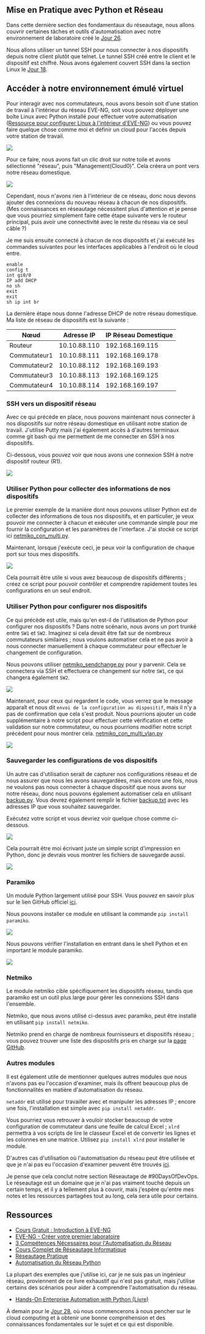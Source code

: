 ## Mise en Pratique avec Python et Réseau

Dans cette dernière section des fondamentaux du réseautage, nous allons couvrir certaines tâches et outils d'automatisation avec notre environnement de laboratoire créé le [Jour 26](day26.md).

Nous allons utiliser un tunnel SSH pour nous connecter à nos dispositifs depuis notre client plutôt que telnet. Le tunnel SSH créé entre le client et le dispositif est chiffré. Nous avons également couvert SSH dans la section Linux le [Jour 18](day18.md).

## Accéder à notre environnement émulé virtuel

Pour interagir avec nos commutateurs, nous avons besoin soit d'une station de travail à l'intérieur du réseau EVE-NG, soit vous pouvez déployer une boîte Linux avec Python installé pour effectuer votre automatisation ([Ressource pour configurer Linux à l'intérieur d'EVE-NG](https://www.youtube.com/watch?v=3Qstk3zngrY)) ou vous pouvez faire quelque chose comme moi et définir un cloud pour l'accès depuis votre station de travail.

![](Images/Day27_Networking3.png)

Pour ce faire, nous avons fait un clic droit sur notre toile et avons sélectionné "réseau", puis "Management(Cloud0)". Cela créera un pont vers notre réseau domestique.

![](Images/Day27_Networking4.png)

Cependant, nous n'avons rien à l'intérieur de ce réseau, donc nous devons ajouter des connexions du nouveau réseau à chacun de nos dispositifs. (Mes connaissances en réseautage nécessitent plus d'attention et je pense que vous pourriez simplement faire cette étape suivante vers le routeur principal, puis avoir une connectivité avec le reste du réseau via ce seul câble ?)

Je me suis ensuite connecté à chacun de nos dispositifs et j'ai exécuté les commandes suivantes pour les interfaces applicables à l'endroit où le cloud entre.

```
enable
config t
int gi0/0
IP add DHCP
no sh
exit
exit
sh ip int br
```

La dernière étape nous donne l'adresse DHCP de notre réseau domestique. Ma liste de réseau de dispositifs est la suivante :

| Nœud    | Adresse IP   | IP Réseau Domestique |
| ------- | ------------ | --------------- |
| Routeur  | 10.10.88.110 | 192.168.169.115 |
| Commutateur1 | 10.10.88.111 | 192.168.169.178 |
| Commutateur2 | 10.10.88.112 | 192.168.169.193 |
| Commutateur3 | 10.10.88.113 | 192.168.169.125 |
| Commutateur4 | 10.10.88.114 | 192.168.169.197 |

### SSH vers un dispositif réseau

Avec ce qui précède en place, nous pouvons maintenant nous connecter à nos dispositifs sur notre réseau domestique en utilisant notre station de travail. J'utilise Putty mais j'ai également accès à d'autres terminaux comme git bash qui me permettent de me connecter en SSH à nos dispositifs.

Ci-dessous, vous pouvez voir que nous avons une connexion SSH à notre dispositif routeur (R1).

![](Images/Day27_Networking5.png)

### Utiliser Python pour collecter des informations de nos dispositifs

Le premier exemple de la manière dont nous pouvons utiliser Python est de collecter des informations de tous nos dispositifs, et en particulier, je veux pouvoir me connecter à chacun et exécuter une commande simple pour me fournir la configuration et les paramètres de l'interface. J'ai stocké ce script ici [netmiko_con_multi.py](Networking/netmiko_con_multi.py).

Maintenant, lorsque j'exécute ceci, je peux voir la configuration de chaque port sur tous mes dispositifs.

![](Images/Day27_Networking6.png)

Cela pourrait être utile si vous avez beaucoup de dispositifs différents ; créez ce script pour pouvoir contrôler et comprendre rapidement toutes les configurations en un seul endroit.

### Utiliser Python pour configurer nos dispositifs

Ce qui précède est utile, mais qu'en est-il de l'utilisation de Python pour configurer nos dispositifs ? Dans notre scénario, nous avons un port trunké entre `SW1` et `SW2`. Imaginez si cela devait être fait sur de nombreux commutateurs similaires ; nous voulons automatiser cela et ne pas avoir à nous connecter manuellement à chaque commutateur pour effectuer le changement de configuration.

Nous pouvons utiliser [netmiko_sendchange.py](Networking/netmiko_sendchange.py) pour y parvenir. Cela se connectera via SSH et effectuera ce changement sur notre `SW1`, ce qui changera également `SW2`.

![](Images/Day27_Networking7.png)

Maintenant, pour ceux qui regardent le code, vous verrez que le message apparaît et nous dit `envoi de la configuration au dispositif`, mais il n'y a pas de confirmation que cela s'est produit. Nous pourrions ajouter un code supplémentaire à notre script pour effectuer cette vérification et cette validation sur notre commutateur, ou nous pourrions modifier notre script précédent pour nous montrer cela. [netmiko_con_multi_vlan.py](Networking/netmiko_con_multi_vlan.py)

![](Images/Day27_Networking8.png)

### Sauvegarder les configurations de vos dispositifs

Un autre cas d'utilisation serait de capturer nos configurations réseau et de nous assurer que nous les avons sauvegardées, mais encore une fois, nous ne voulons pas nous connecter à chaque dispositif que nous avons sur notre réseau, donc nous pouvons également automatiser cela en utilisant [backup.py](Networking/backup.py). Vous devrez également remplir le fichier [backup.txt](Networking/backup.txt) avec les adresses IP que vous souhaitez sauvegarder.

Exécutez votre script et vous devriez voir quelque chose comme ci-dessous.

![](Images/Day27_Networking9.png)

Cela pourrait être moi écrivant juste un simple script d'impression en Python, donc je devrais vous montrer les fichiers de sauvegarde aussi.

![](Images/Day27_Networking10.png)

### Paramiko

Un module Python largement utilisé pour SSH. Vous pouvez en savoir plus sur le lien GitHub officiel [ici](https://github.com/paramiko/paramiko).

Nous pouvons installer ce module en utilisant la commande `pip install paramiko`.

![](Images/Day27_Networking1.png)

Nous pouvons vérifier l'installation en entrant dans le shell Python et en important le module paramiko.

![](Images/Day27_Networking2.png)

### Netmiko

Le module netmiko cible spécifiquement les dispositifs réseau, tandis que paramiko est un outil plus large pour gérer les connexions SSH dans l'ensemble.

Netmiko, que nous avons utilisé ci-dessus avec paramiko, peut être installé en utilisant `pip install netmiko`.

Netmiko prend en charge de nombreux fournisseurs et dispositifs réseau ; vous pouvez trouver une liste des dispositifs pris en charge sur la [page GitHub](https://github.com/ktbyers/netmiko#supports).

### Autres modules

Il est également utile de mentionner quelques autres modules que nous n'avons pas eu l'occasion d'examiner, mais ils offrent beaucoup plus de fonctionnalités en matière d'automatisation du réseau.

`netaddr` est utilisé pour travailler avec et manipuler les adresses IP ; encore une fois, l'installation est simple avec `pip install netaddr`.

Vous pourriez vous retrouver à vouloir stocker beaucoup de votre configuration de commutateur dans une feuille de calcul Excel ; `xlrd` permettra à vos scripts de lire le classeur Excel et de convertir les lignes et les colonnes en une matrice. Utilisez `pip install xlrd` pour installer le module.

D'autres cas d'utilisation où l'automatisation du réseau peut être utilisée et que je n'ai pas eu l'occasion d'examiner peuvent être trouvés [ici](https://github.com/ktbyers/pynet/tree/master/presentations/dfwcug/examples).

Je pense que cela conclut notre section Réseautage de #90DaysOfDevOps. Le réseautage est un domaine que je n'ai pas vraiment touché depuis un certain temps, et il y a tellement plus à couvrir, mais j'espère qu'entre mes notes et les ressources partagées tout au long, cela sera utile pour certains.

## Ressources

- [Cours Gratuit : Introduction à EVE-NG](https://www.youtube.com/watch?v=g6B0f_E0NMg)
- [EVE-NG - Créer votre premier laboratoire](https://www.youtube.com/watch?v=9dPWARirtK8)
- [3 Compétences Nécessaires pour l'Automatisation du Réseau](https://www.youtube.com/watch?v=KhiJ7Fu9kKA&list=WL&index=122&t=89s)
- [Cours Complet de Réseautage Informatique](https://www.youtube.com/watch?v=IPvYjXCsTg8)
- [Réseautage Pratique](http://www.practicalnetworking.net/)
- [Automatisation du Réseau Python](https://www.youtube.com/watch?v=xKPzLplPECU&list=WL&index=126)

La plupart des exemples que j'utilise ici, car je ne suis pas un ingénieur réseau, proviennent de ce livre exhaustif qui n'est pas gratuit, mais j'utilise certains des scénarios pour aider à comprendre l'automatisation du réseau.

- [Hands-On Enterprise Automation with Python (Livre)](https://www.packtpub.com/product/hands-on-enterprise-automation-with-python/9781788998512)

À demain pour le [Jour 28](day28.md), où nous commencerons à nous pencher sur le cloud computing et à obtenir une bonne compréhension et des connaissances fondamentales sur le sujet et ce qui est disponible.